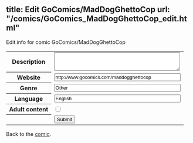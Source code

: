 title: Edit GoComics/MadDogGhettoCop
url: "/comics/GoComics_MadDogGhettoCop_edit.html"
---
Edit info for comic GoComics/MadDogGhettoCop

<form name="comic" action="http://gaepostmail.appspot.com/comic/" method="post">
<table class="comicinfo">
<tr>
<th>Description</th><td><textarea name="description" cols="40" rows="3"></textarea></td>
</tr>
<tr>
<th>Website</th><td><input type="text" name="url" value="http://www.gocomics.com/maddogghettocop" size="40"/></td>
</tr>
<tr>
<th>Genre</th><td><input type="text" name="genre" value="Other" size="40"/></td>
</tr>
<tr>
<th>Language</th><td><input type="text" name="language" value="English" size="40"/></td>
</tr>
<tr>
<th>Adult content</th><td><input type="checkbox" name="adult" value="adult" /></td>
</tr>
<tr>
<th></th><td>
<input type="hidden" name="comic" value="GoComics_MadDogGhettoCop" />
<input type="submit" name="submit" value="Submit" />
</td>
</tr>
</table>
</form>

Back to the [comic](GoComics_MadDogGhettoCop.html).
